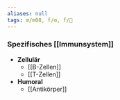 ```yaml
---
aliases: null
tags: m/m08, f/⚙️, f/🦠
---
```

### Spezifisches [[Immunsystem]]
- **Zellulär**
	- [[B-Zellen]]
	- [[T-Zellen]]
- **Humoral**
	- [[Antikörper]]
